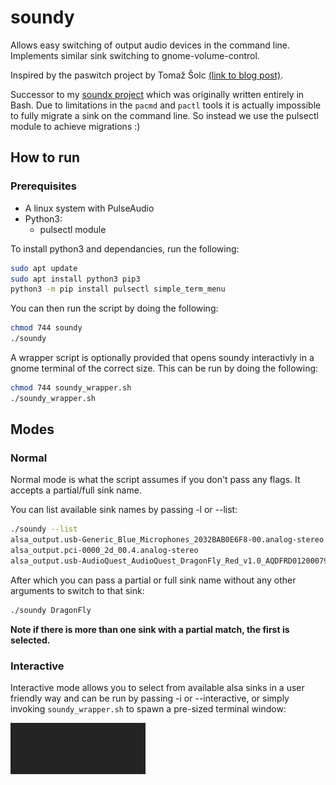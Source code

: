 # soundy
Allows easy switching of output audio devices in the command line. Implements similar sink switching to gnome-volume-control.

Inspired by the paswitch project by Tomaž Šolc [(link to blog post)](https://www.tablix.org/~avian/blog/archives/2012/06/switching_pulseaudio_output_device/). 

Successor to my [soundx project](https://github.com/kennedn/soundx/) which was originally written entirely in Bash. Due to limitations in the `pacmd` and `pactl` tools it is actually impossible to fully migrate a sink on the command line. So instead we use the pulsectl module to achieve migrations :) 

## How to run

### Prerequisites
- A linux system with PulseAudio
- Python3:
  - pulsectl module 
  
To install python3 and dependancies, run the following:
```bash
sudo apt update
sudo apt install python3 pip3
python3 -m pip install pulsectl simple_term_menu
```
You can then run the script by doing the following:
```bash
chmod 744 soundy
./soundy
```

A wrapper script is optionally provided that opens soundy interactivly in a gnome terminal of the correct size. This can be run by doing the following:
```bash
chmod 744 soundy_wrapper.sh
./soundy_wrapper.sh
```

## Modes
### Normal
Normal mode is what the script assumes if you don't pass any flags. It accepts a partial/full sink name.

You can list available sink names by passing -l or --list:
```bash
./soundy --list
alsa_output.usb-Generic_Blue_Microphones_2032BAB0E6F8-00.analog-stereo
alsa_output.pci-0000_2d_00.4.analog-stereo
alsa_output.usb-AudioQuest_AudioQuest_DragonFly_Red_v1.0_AQDFRD0120007986-00.iec958-stereo
```
After which you can pass a partial or full sink name without any other arguments to switch to that sink:
```bash
./soundy DragonFly
```
**Note if there is more than one sink with a partial match, the first is selected.**

### Interactive
Interactive mode allows you to select from available alsa sinks in a user friendly way and can be run by passing -i or --interactive, or simply invoking `soundy_wrapper.sh` to spawn a pre-sized terminal window:

![](resources/soundy.gif)
